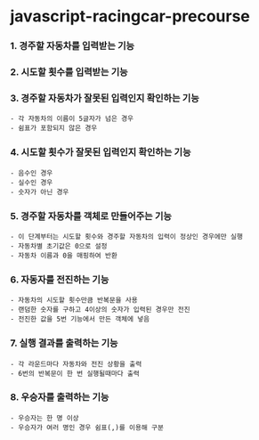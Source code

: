 # javascript-racingcar-precourse
### 1. 경주할 자동차를 입력받는 기능
### 2. 시도할 횟수를 입력받는 기능
### 3. 경주할 자동차가 잘못된 입력인지 확인하는 기능
    - 각 자동차의 이름이 5글자가 넘은 경우 
    - 쉼표가 포함되지 않은 경우 
### 4. 시도할 횟수가 잘못된 입력인지 확인하는 기능 
    - 음수인 경우
    - 실수인 경우
    - 숫자가 아닌 경우 
### 5. 경주할 자동차를 객체로 만들어주는 기능 
    - 이 단계부터는 시도할 횟수와 경주할 자동차의 입력이 정상인 경우에만 실행
    - 자동차별 초기값은 0으로 설정
    - 자동차 이름과 0을 매핑하여 반환 
### 6. 자동자를 전진하는 기능
    - 자동차의 시도할 횟수만큼 반복문을 사용
    - 랜덤한 숫자를 구하고 4이상의 숫자가 입력된 경우만 전진
    - 전진한 값을 5번 기능에서 만든 객체에 넣음
### 7. 실행 결과를 출력하는 기능
    - 각 라운드마다 자동차와 전진 상황을 출력
    - 6번의 반복문이 한 번 실행될때마다 출력
### 8. 우승자를 출력하는 기능 
    - 우승자는 한 명 이상
    - 우승자가 여러 명인 경우 쉼표(,)를 이용해 구분 